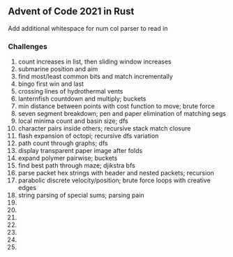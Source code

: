 ## Advent of Code 2021 in Rust

Add additional whitespace for num col parser to read in

### Challenges
1. count increases in list, then sliding window increases
2. submarine position and aim
3. find most/least common bits and match incrementally
4. bingo first win and last
5. crossing lines of hydrothermal vents
6. lanternfish countdown and multiply; buckets
7. min distance between points with cost function to move; brute force
8. seven segment breakdown; pen and paper elimination of matching segs
9. local minima count and basin size; dfs
10. character pairs inside others; recursive stack match closure
11. flash expansion of octopi; recursive dfs variation
12. path count through graphs; dfs
13. display transparent paper image after folds
14. expand polymer pairwise; buckets
15. find best path through maze; djikstra bfs
16. parse packet hex strings with header and nested packets; recursion
17. parabolic discrete velocity/position; brute force loops with creative edges
18. string parsing of special sums; parsing pain
19. 
20. 
21. 
22. 
23. 
24. 
25. 